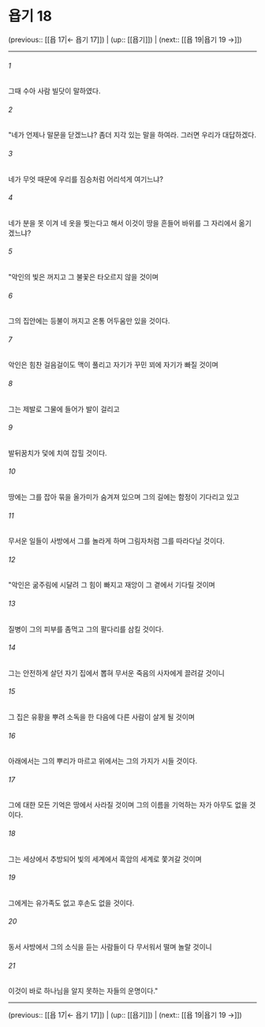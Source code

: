 # 욥기 18

(previous:: [[욥 17|← 욥기 17]]) | (up:: [[욥기]]) | (next:: [[욥 19|욥기 19 →]])

***




###### 1 

그때 수아 사람 빌닷이 말하였다. 



###### 2 

"네가 언제나 말문을 닫겠느냐? 좀더 지각 있는 말을 하여라. 그러면 우리가 대답하겠다. 



###### 3 

네가 무엇 때문에 우리를 짐승처럼 어리석게 여기느냐? 



###### 4 

네가 분을 못 이겨 네 옷을 찢는다고 해서 이것이 땅을 흔들어 바위를 그 자리에서 옮기겠느냐? 



###### 5 

"악인의 빛은 꺼지고 그 불꽃은 타오르지 않을 것이며 



###### 6 

그의 집안에는 등불이 꺼지고 온통 어두움만 있을 것이다. 



###### 7 

악인은 힘찬 걸음걸이도 맥이 풀리고 자기가 꾸민 꾀에 자기가 빠질 것이며 



###### 8 

그는 제발로 그물에 들어가 발이 걸리고 



###### 9 

발뒤꿈치가 덫에 치여 잡힐 것이다. 



###### 10 

땅에는 그를 잡아 묶을 올가미가 숨겨져 있으며 그의 길에는 함정이 기다리고 있고 



###### 11 

무서운 일들이 사방에서 그를 놀라게 하며 그림자처럼 그를 따라다닐 것이다. 



###### 12 

"악인은 굶주림에 시달려 그 힘이 빠지고 재앙이 그 곁에서 기다릴 것이며 



###### 13 

질병이 그의 피부를 좀먹고 그의 팔다리를 삼킬 것이다. 



###### 14 

그는 안전하게 살던 자기 집에서 뽑혀 무서운 죽음의 사자에게 끌려갈 것이니 



###### 15 

그 집은 유황을 뿌려 소독을 한 다음에 다른 사람이 살게 될 것이며 



###### 16 

아래에서는 그의 뿌리가 마르고 위에서는 그의 가지가 시들 것이다. 



###### 17 

그에 대한 모든 기억은 땅에서 사라질 것이며 그의 이름을 기억하는 자가 아무도 없을 것이다. 



###### 18 

그는 세상에서 추방되어 빛의 세계에서 흑암의 세계로 쫓겨갈 것이며 



###### 19 

그에게는 유가족도 없고 후손도 없을 것이다. 



###### 20 

동서 사방에서 그의 소식을 듣는 사람들이 다 무서워서 떨며 놀랄 것이니 



###### 21 

이것이 바로 하나님을 알지 못하는 자들의 운명이다."

***

(previous:: [[욥 17|← 욥기 17]]) | (up:: [[욥기]]) | (next:: [[욥 19|욥기 19 →]])
